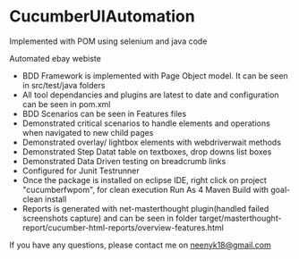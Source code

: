 # CucumberUIAutomation
Implemented with POM using selenium and java code


Automated ebay webiste
 - BDD Framework is implemented with Page Object model. It can be seen in src/test/java folders
 - All tool dependancies and plugins are latest to date and configuration can be seen in pom.xml
 - BDD Scenarios can be seen in Features files
 - Demonstrated critical scenarios to handle elements and operations when navigated to new child pages
 - Demonstrated overlay/ lightbox elements with webdriverwait methods
 - Demonstrated Step Datat table on textboxes, drop downs list boxes 
 - Demonstrated Data Driven testing on breadcrumb links
 - Configured for Junit Testrunner
 - Once the package is installed on eclipse IDE, right click on project "cucumberfwpom", for clean execution Run As 4 Maven Build with goal- clean install  
 - Reports is generated with net-masterthought plugin(handled failed screenshots capture) and can be seen in folder target/masterthought-report/cucumber-html-reports/overview-features.html

If you have any questions, please contact me on neenyk18@gmail.com
